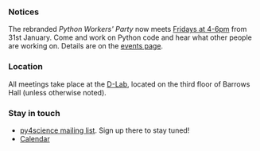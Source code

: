 ### Notices

The rebranded *Python Workers' Party* now meets [Fridays at 4-6pm](/events/2014/01/31/a-new-format.html) from 31st January. Come and work on Python code and hear what
other people are working on. Details are on the [events page](/events).

### Location

All meetings take place at the [D-Lab](http://dlab.berkeley.edu/location),
located on the third floor of Barrows Hall (unless otherwise noted).

### Stay in touch

 - [py4science mailing list](https://calmail.berkeley.edu/manage/list/listinfo/py4science@lists.berkeley.edu). Sign up there to stay tuned!
 - [Calendar](https://www.google.com/calendar/embed?src=moeh9ilpdjicogfaav9jtplh28%40group.calendar.google.com&ctz=America/Los_Angeles)

